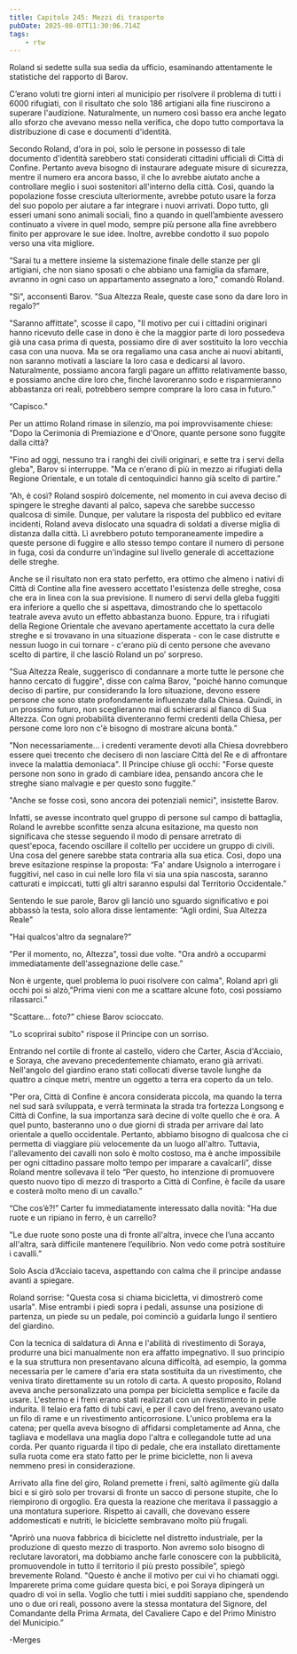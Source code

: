 ```yaml
---
title: Capitolo 245: Mezzi di trasporto
pubDate: 2025-08-07T11:30:06.714Z
tags:
    - rtw
---
```



Roland si sedette sulla sua sedia da ufficio, esaminando attentamente le statistiche del rapporto di Barov.


C’erano voluti tre giorni interi al municipio per risolvere il problema di tutti i 6000 rifugiati, con il risultato che solo 186 artigiani alla fine riuscirono a superare l'audizione. Naturalmente, un numero così basso era anche legato allo sforzo che avevano messo nella verifica, che dopo tutto comportava la distribuzione di case e documenti d'identità.


Secondo Roland, d'ora in poi, solo le persone in possesso di tale documento d'identità sarebbero stati considerati cittadini ufficiali di Città di Confine. Pertanto aveva bisogno di instaurare adeguate misure di sicurezza, mentre il numero era ancora basso, il che lo avrebbe aiutato anche a controllare meglio i suoi sostenitori all'interno della città. Così, quando la popolazione fosse cresciuta ulteriormente, avrebbe potuto usare la forza del suo popolo per aiutare a far integrare i nuovi arrivati. Dopo tutto, gli esseri umani sono animali sociali, fino a quando in quell’ambiente avessero continuato a vivere in quel modo, sempre più persone alla fine avrebbero finito per approvare le sue idee. Inoltre, avrebbe condotto il suo popolo verso una vita migliore.


“Sarai tu a mettere insieme la sistemazione finale delle stanze per gli artigiani, che non siano sposati o che abbiano una famiglia da sfamare, avranno in ogni caso un appartamento assegnato a loro," comandò Roland.


"Sì", acconsentì Barov. "Sua Altezza Reale, queste case sono da dare loro in regalo?”


"Saranno affittate", scosse il capo, "Il motivo per cui i cittadini originari hanno ricevuto delle case in dono è che la maggior parte di loro possedeva già una casa prima di questa, possiamo dire di aver sostituito la loro vecchia casa con una nuova. Ma se ora regaliamo una casa anche ai nuovi abitanti, non saranno motivati a lasciare la loro casa e dedicarsi al lavoro. Naturalmente, possiamo ancora fargli pagare un affitto relativamente basso, e possiamo anche dire loro che, finché lavoreranno sodo e risparmieranno abbastanza ori reali, potrebbero sempre comprare la loro casa in futuro.”


“Capisco."


Per un attimo Roland rimase in silenzio, ma poi improvvisamente chiese: "Dopo la Cerimonia di Premiazione e d'Onore, quante persone sono fuggite dalla città?


"Fino ad oggi, nessuno tra i ranghi dei civili originari, e sette tra i servi della gleba", Barov si interruppe. "Ma ce n'erano di più in mezzo ai rifugiati della Regione Orientale, e un totale di centoquindici hanno già scelto di partire.”


“Ah, è così? Roland sospirò dolcemente, nel momento in cui aveva deciso di spingere le streghe davanti al palco, sapeva che sarebbe successo qualcosa di simile. Dunque, per valutare la risposta del pubblico ed evitare incidenti, Roland aveva dislocato una squadra di soldati a diverse miglia di distanza dalla città. Lì avrebbero potuto temporaneamente impedire a queste persone di fuggire e allo stesso tempo contare il numero di persone in fuga, così da condurre un'indagine sul livello generale di accettazione delle streghe.


Anche se il risultato non era stato perfetto, era ottimo che almeno i nativi di Città di Contine alla fine avessero accettato l'esistenza delle streghe, cosa che era in linea con la sua previsione. Il numero di servi della gleba fuggiti era inferiore a quello che si aspettava, dimostrando che lo spettacolo teatrale aveva avuto un effetto abbastanza buono. Eppure, tra i rifugiati della Regione Orientale che avevano apertamente accettato la cura delle streghe e si trovavano in una situazione disperata - con le case distrutte e nessun luogo in cui tornare - c'erano più di cento persone che avevano scelto di partire, il che lasciò Roland un po’ sorpreso.


"Sua Altezza Reale, suggerisco di condannare a morte tutte le persone che hanno cercato di fuggire", disse con calma Barov, "poiché hanno comunque deciso di partire, pur considerando la loro situazione, devono essere persone che sono state profondamente influenzate dalla Chiesa. Quindi, in un prossimo futuro, non sceglieranno mai di schierarsi al fianco di Sua Altezza. Con ogni probabilità diventeranno fermi credenti della Chiesa, per persone come loro non c'è bisogno di mostrare alcuna bontà.”


"Non necessariamente... i credenti veramente devoti alla Chiesa dovrebbero essere quei trecento che decisero di non lasciare Città del Re e di affrontare invece la malattia demoniaca". Il Principe chiuse gli occhi: "Forse queste persone non sono in grado di cambiare idea, pensando ancora che le streghe siano malvagie e per questo sono fuggite.”


"Anche se fosse così, sono ancora dei potenziali nemici", insistette Barov.


Infatti, se avesse incontrato quel gruppo di persone sul campo di battaglia, Roland le avrebbe sconfitte senza alcuna esitazione, ma questo non significava che stesse seguendo il modo di pensare arretrato di quest'epoca, facendo oscillare il coltello per uccidere un gruppo di civili. Una cosa del genere sarebbe stata contraria alla sua etica. Così, dopo una breve esitazione respinse la proposta: “Fa' andare Usignolo a interrogare i fuggitivi, nel caso in cui nelle loro fila vi sia una spia nascosta, saranno catturati e impiccati, tutti gli altri saranno espulsi dal Territorio Occidentale.”


Sentendo le sue parole, Barov gli lanciò uno sguardo significativo e poi abbassò la testa, solo allora disse lentamente: “Agli ordini, Sua Altezza Reale"


"Hai qualcos'altro da segnalare?”


"Per il momento, no, Altezza", tossì due volte. "Ora andrò a occuparmi immediatamente dell'assegnazione delle case.”


Non è urgente, quel problema lo puoi risolvere con calma", Roland aprì gli occhi poi si alzò,"Prima vieni con me a scattare alcune foto, così possiamo rilassarci.”


"Scattare... foto?” chiese Barov scioccato.


"Lo scoprirai subito" rispose il Principe con un sorriso.


Entrando nel cortile di fronte al castello, videro che Carter, Ascia d'Acciaio, e Soraya, che avevano precedentemente chiamato, erano già arrivati. Nell'angolo del giardino erano stati collocati diverse tavole lunghe da quattro a cinque metri, mentre un oggetto a terra era coperto da un telo.


"Per ora, Città di Confine è ancora considerata piccola, ma quando la terra nel sud sarà sviluppata, e verrà terminata la strada tra fortezza Longsong e Città di Confine, la sua importanza sarà decine di volte quello che è ora. A quel punto, basteranno uno o due giorni di strada per arrivare dal lato orientale a quello occidentale. Pertanto, abbiamo bisogno di qualcosa che ci permetta di viaggiare più velocemente da un luogo all'altro. Tuttavia, l'allevamento dei cavalli non solo è molto costoso, ma è anche impossibile per ogni cittadino passare molto tempo per imparare a cavalcarli”, disse Roland mentre sollevava il telo “Per questo, ho intenzione di promuovere questo nuovo tipo di mezzo di trasporto a Città di Confine, è facile da usare e costerà molto meno di un cavallo.”


“Che cos’è?!” Carter fu immediatamente interessato dalla novità: "Ha due ruote e un ripiano in ferro, è un carrello?


"Le due ruote sono poste una di fronte all'altra, invece che l’una accanto all'altra, sarà difficile mantenere l’equilibrio. Non vedo come potrà sostituire i cavalli.”


Solo Ascia d’Acciaio taceva, aspettando con calma che il principe andasse avanti a spiegare.


Roland sorrise: "Questa cosa si chiama bicicletta, vi dimostrerò come usarla". Mise entrambi i piedi sopra i pedali, assunse una posizione di partenza, un piede su un pedale, poi cominciò a guidarla lungo il sentiero del giardino.


Con la tecnica di saldatura di Anna e l'abilità di rivestimento di Soraya, produrre una bici manualmente non era affatto impegnativo. Il suo principio e la sua struttura non presentavano alcuna difficoltà, ad esempio, la gomma necessaria per le camere d'aria era stata sostituita da un rivestimento, che veniva tirato direttamente su un rotolo di carta. A questo proposito, Roland aveva anche personalizzato una pompa per bicicletta semplice e facile da usare. L'esterno e i freni erano stati realizzati con un rivestimento in pelle indurita. Il telaio era fatto di tubi cavi, e per il cavo del freno, avevano usato un filo di rame e un rivestimento anticorrosione. L'unico problema era la catena; per quella aveva bisogno di affidarsi completamente ad Anna, che tagliava e modellava una maglia dopo l'altra e collegandole tutte ad una corda. Per quanto riguarda il tipo di pedale, che era installato direttamente sulla ruota come era stato fatto per le prime biciclette, non li aveva nemmeno presi in considerazione.


Arrivato alla fine del giro, Roland premette i freni, saltò agilmente giù dalla bici e si girò solo per trovarsi di fronte un sacco di persone stupite, che lo riempirono di orgoglio. Era questa la reazione che meritava il passaggio a una montatura superiore. Rispetto ai cavalli, che dovevano essere addomesticati e nutriti, le biciclette sembravano molto più frugali.


"Aprirò una nuova fabbrica di biciclette nel distretto industriale, per la produzione di questo mezzo di trasporto. Non avremo solo bisogno di reclutare lavoratori, ma dobbiamo anche farle conoscere con la pubblicità, promuovendole in tutto il territorio il più presto possibile”, spiegò brevemente Roland. "Questo è anche il motivo per cui vi ho chiamati oggi. Imparerete prima come guidare questa bici, e poi Soraya dipingerà un quadro di voi in sella. Voglio che tutti i miei sudditi sappiano che, spendendo uno o due ori reali, possono avere la stessa montatura del Signore, del Comandante della Prima Armata, del Cavaliere Capo e del Primo Ministro del Municipio.”






-Merges
                                


                                



